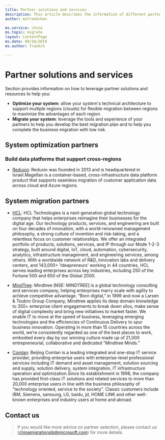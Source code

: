 ```yaml
---
title: Partner solutions and services
description: This article describes the information of different partners to help you choose the applicable partner
author: msfrankchen

ms.service: china 
ms.topic: migrate
layout: ContentPage 
ms.date: 09/26/2019
ms.author: frankch

---
```

# Partner solutions and services

Section provides information on how to leverage partner solutions and resources to help you:
* **Optimize your system**: allow your system's technical architecture to support multiple regions (clouds) for flexible migration between regions to maximize the advantages of each region.
* **Migrate your system**: leverage the tools and experience of your partners to help you develop the best migration plan and to help you complete the business migration with low risk.

## System optimization partners

### Build data platforms that support cross-regions
* [Reduxio](../migrate/media/china-migration-partners/partner-profile-reduxio.pdf): Reduxio was founded in 2013 and is headquartered in Israel.Magellan is a container-based, cross-infrastructure data platform product that supports seamless migration of customer application data across cloud and Azure regions.

## System migration partners

* [HCL](../migrate/media/china-migration-partners/partner-profile-hcl.pdf): HCL Technologies is a next-generation global technology company that helps enterprises reimagine their businesses for the digital age. Our technology products, services, and engineering are built on four decades of innovation, with a world-renowned management philosophy, a strong culture of invention and risk-taking, and a relentless focus on customer relationships. We offer an integrated portfolio of products, solutions, services, and IP through our Mode 1-2-3 strategy, built around digital, IoT, cloud, automation, cybersecurity, analytics, infrastructure management, and engineering services, among others. With a worldwide network of R&D, innovation labs and delivery centers, and 143,000+ ‘Ideapreneurs’ working in 44 countries, HCL serves leading enterprises across key industries, including 250 of the Fortune 500 and 650 of the Global 2000.

* [MindTree](../migrate/media/china-migration-partners/partner-profile-mindtree.pdf): Mindtree [NSE: MINDTREE] is a global technology consulting and services company, helping enterprises marry scale with agility to achieve competitive advantage. “Born digital,” in 1999 and now a Larsen & Toubro Group Company, Mindtree applies its deep domain knowledge to 350+ enterprise client engagements to break down silos, make sense of digital complexity and bring new initiatives to market faster. We enable IT to move at the speed of business, leveraging emerging technologies and the efficiencies of Continuous Delivery to spur business innovation. Operating in more than 15 countries across the world, we’re consistently regarded as one of the best places to work, embodied every day by our winning culture made up of 21,000 entrepreneurial, collaborative and dedicated “Mindtree Minds.”  

* [Comlan](./media/china-migration-partners/partner-profile-comlan.pdf): Beijing Comlan is a leading integrated and one-stop IT service provider, providing enterprise users with enterprise-level professional services including IT demand and asset management, solution sourcing and supply, solution delivery, system integration, IT infrastructure operation and optimization.Since its establishment in 1998, the company has provided first-class IT solutions and related services to more than 20,000 enterprise users in line with the business philosophy of "technology oriented, service to the society". Classic customers include IBM, Siemens, samsung, LG, baidu, jd, HOME LINK and other well-known enterprises and industry users at home and abroad.

## Contact us
>If you would like more advice on partner selection, please contact us (chinamigrationpb@microsoft.com) for more details.
